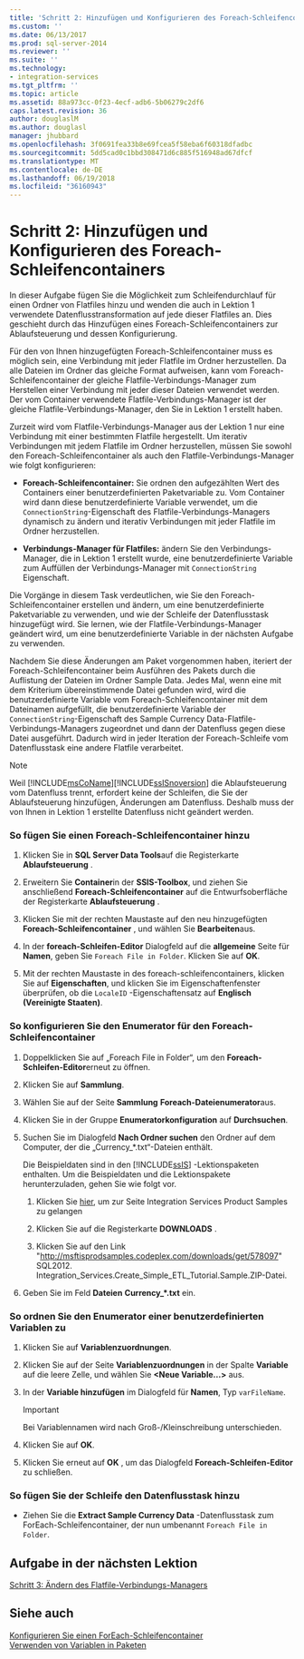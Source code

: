```yaml
---
title: 'Schritt 2: Hinzufügen und Konfigurieren des Foreach-Schleifencontainers | Microsoft-Dokumentation'
ms.custom: ''
ms.date: 06/13/2017
ms.prod: sql-server-2014
ms.reviewer: ''
ms.suite: ''
ms.technology:
- integration-services
ms.tgt_pltfrm: ''
ms.topic: article
ms.assetid: 88a973cc-0f23-4ecf-adb6-5b06279c2df6
caps.latest.revision: 36
author: douglaslM
ms.author: douglasl
manager: jhubbard
ms.openlocfilehash: 3f0691fea33b8e69fcea5f58eba6f60318dfadbc
ms.sourcegitcommit: 5dd5cad0c1bbd308471d6c885f516948ad67dfcf
ms.translationtype: MT
ms.contentlocale: de-DE
ms.lasthandoff: 06/19/2018
ms.locfileid: "36160943"
---
```

# <a name="step-2-adding-and-configuring-the-foreach-loop-container"></a>Schritt 2: Hinzufügen und Konfigurieren des Foreach-Schleifencontainers
  In dieser Aufgabe fügen Sie die Möglichkeit zum Schleifendurchlauf für einen Ordner von Flatfiles hinzu und wenden die auch in Lektion 1 verwendete Datenflusstransformation auf jede dieser Flatfiles an. Dies geschieht durch das Hinzufügen eines Foreach-Schleifencontainers zur Ablaufsteuerung und dessen Konfigurierung.  
  
 Für den von Ihnen hinzugefügten Foreach-Schleifencontainer muss es möglich sein, eine Verbindung mit jeder Flatfile im Ordner herzustellen. Da alle Dateien im Ordner das gleiche Format aufweisen, kann vom Foreach-Schleifencontainer der gleiche Flatfile-Verbindungs-Manager zum Herstellen einer Verbindung mit jeder dieser Dateien verwendet werden. Der vom Container verwendete Flatfile-Verbindungs-Manager ist der gleiche Flatfile-Verbindungs-Manager, den Sie in Lektion 1 erstellt haben.  
  
 Zurzeit wird vom Flatfile-Verbindungs-Manager aus der Lektion 1 nur eine Verbindung mit einer bestimmten Flatfile hergestellt. Um iterativ Verbindungen mit jedem Flatfile im Ordner herzustellen, müssen Sie sowohl den Foreach-Schleifencontainer als auch den Flatfile-Verbindungs-Manager wie folgt konfigurieren:  
  
-   **Foreach-Schleifencontainer:** Sie ordnen den aufgezählten Wert des Containers einer benutzerdefinierten Paketvariable zu. Vom Container wird dann diese benutzerdefinierte Variable verwendet, um die `ConnectionString`-Eigenschaft des Flatfile-Verbindungs-Managers dynamisch zu ändern und iterativ Verbindungen mit jeder Flatfile im Ordner herzustellen.  
  
-   **Verbindungs-Manager für Flatfiles:** ändern Sie den Verbindungs-Manager, die in Lektion 1 erstellt wurde, eine benutzerdefinierte Variable zum Auffüllen der Verbindungs-Manager mit `ConnectionString` Eigenschaft.  
  
 Die Vorgänge in diesem Task verdeutlichen, wie Sie den Foreach-Schleifencontainer erstellen und ändern, um eine benutzerdefinierte Paketvariable zu verwenden, und wie der Schleife der Datenflusstask hinzugefügt wird. Sie lernen, wie der Flatfile-Verbindungs-Manager geändert wird, um eine benutzerdefinierte Variable in der nächsten Aufgabe zu verwenden.  
  
 Nachdem Sie diese Änderungen am Paket vorgenommen haben, iteriert der Foreach-Schleifencontainer beim Ausführen des Pakets durch die Auflistung der Dateien im Ordner Sample Data. Jedes Mal, wenn eine mit dem Kriterium übereinstimmende Datei gefunden wird, wird die benutzerdefinierte Variable vom Foreach-Schleifencontainer mit dem Dateinamen aufgefüllt, die benutzerdefinierte Variable der `ConnectionString`-Eigenschaft des Sample Currency Data-Flatfile-Verbindungs-Managers zugeordnet und dann der Datenfluss gegen diese Datei ausgeführt. Dadurch wird in jeder Iteration der Foreach-Schleife vom Datenflusstask eine andere Flatfile verarbeitet.  
  
> [!NOTE]  
>  Weil [!INCLUDE[msCoName](../includes/msconame-md.md)][!INCLUDE[ssISnoversion](../includes/ssisnoversion-md.md)] die Ablaufsteuerung vom Datenfluss trennt, erfordert keine der Schleifen, die Sie der Ablaufsteuerung hinzufügen, Änderungen am Datenfluss. Deshalb muss der von Ihnen in Lektion 1 erstellte Datenfluss nicht geändert werden.  
  
### <a name="to-add-a-foreach-loop-container"></a>So fügen Sie einen Foreach-Schleifencontainer hinzu  
  
1.  Klicken Sie in **SQL Server Data Tools**auf die Registerkarte **Ablaufsteuerung** .  
  
2.  Erweitern Sie **Container**in der **SSIS-Toolbox**, und ziehen Sie anschließend **Foreach-Schleifencontainer** auf die Entwurfsoberfläche der Registerkarte **Ablaufsteuerung** .  
  
3.  Klicken Sie mit der rechten Maustaste auf den neu hinzugefügten **Foreach-Schleifencontainer** , und wählen Sie **Bearbeiten**aus.  
  
4.  In der **foreach-Schleifen-Editor** Dialogfeld auf die **allgemeine** Seite für **Namen**, geben Sie `Foreach File in Folder`. Klicken Sie auf **OK**.  
  
5.  Mit der rechten Maustaste in des foreach-schleifencontainers, klicken Sie auf **Eigenschaften**, und klicken Sie im Eigenschaftenfenster überprüfen, ob die `LocaleID` -Eigenschaftensatz auf **Englisch (Vereinigte Staaten)**.  
  
### <a name="to-configure-the-enumerator-for-the-foreach-loop-container"></a>So konfigurieren Sie den Enumerator für den Foreach-Schleifencontainer  
  
1.  Doppelklicken Sie auf „Foreach File in Folder“, um den **Foreach-Schleifen-Editor**erneut zu öffnen.  
  
2.  Klicken Sie auf **Sammlung**.  
  
3.  Wählen Sie auf der Seite **Sammlung** **Foreach-Dateienumerator**aus.  
  
4.  Klicken Sie in der Gruppe **Enumeratorkonfiguration** auf **Durchsuchen**.  
  
5.  Suchen Sie im Dialogfeld **Nach Ordner suchen** den Ordner auf dem Computer, der die „Currency_*.txt“-Dateien enthält.  
  
     Die Beispieldaten sind in den [!INCLUDE[ssIS](../includes/ssis-md.md)] -Lektionspaketen enthalten. Um die Beispieldaten und die Lektionspakete herunterzuladen, gehen Sie wie folgt vor.  
  
    1.  Klicken Sie [hier](http://go.microsoft.com/fwlink/?LinkId=275027), um zur Seite Integration Services Product Samples zu gelangen  
  
    2.  Klicken Sie auf die Registerkarte **DOWNLOADS** .  
  
    3.  Klicken Sie auf den Link "http://msftisprodsamples.codeplex.com/downloads/get/578097" SQL2012. Integration_Services.Create_Simple_ETL_Tutorial.Sample.ZIP-Datei.  
  
6.  Geben Sie im Feld **Dateien** **Currency_\*.txt** ein.  
  
### <a name="to-map-the-enumerator-to-a-user-defined-variable"></a>So ordnen Sie den Enumerator einer benutzerdefinierten Variablen zu  
  
1.  Klicken Sie auf **Variablenzuordnungen**.  
  
2.  Klicken Sie auf der Seite **Variablenzuordnungen** in der Spalte **Variable** auf die leere Zelle, und wählen Sie **\<Neue Variable…>** aus.  
  
3.  In der **Variable hinzufügen** im Dialogfeld für **Namen**, Typ `varFileName`.  
  
    > [!IMPORTANT]  
    >  Bei Variablennamen wird nach Groß-/Kleinschreibung unterschieden.  
  
4.  Klicken Sie auf **OK**.  
  
5.  Klicken Sie erneut auf **OK** , um das Dialogfeld **Foreach-Schleifen-Editor** zu schließen.  
  
### <a name="to-add-the-data-flow-task-to-the-loop"></a>So fügen Sie der Schleife den Datenflusstask hinzu  
  
-   Ziehen Sie die **Extract Sample Currency Data** -Datenflusstask zum ForEach-Schleifencontainer, der nun umbenannt `Foreach File in Folder`.  
  
## <a name="next-lesson-task"></a>Aufgabe in der nächsten Lektion  
 [Schritt 3: Ändern des Flatfile-Verbindungs-Managers](lesson-2-3-modifying-the-flat-file-connection-manager.md)  
  
## <a name="see-also"></a>Siehe auch  
 [Konfigurieren Sie einen ForEach-Schleifencontainer](control-flow/foreach-loop-container.md)   
 [Verwenden von Variablen in Paketen](use-variables-in-packages.md)  
  
  